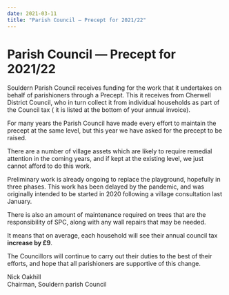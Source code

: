 ```yaml
---
date: 2021-03-11
title: "Parish Council — Precept for 2021/22"
---
```


# Parish Council — Precept for 2021/22

Souldern Parish Council receives funding for the work that it
undertakes on behalf of parishioners through a Precept.  This it
receives from Cherwell District Council, who in turn collect it from
individual households as part of the Council tax ( it is listed at the
bottom of your annual invoice).

For many years the Parish Council have made every effort to maintain
the precept at the same level, but this year we have asked for the
precept to be raised.

There are a number of village assets which are likely to require
remedial attention in the coming years, and if kept at the existing
level, we just cannot afford to do this work.

Preliminary work is already ongoing to replace the playground,
hopefully in three phases. This work has been delayed by the pandemic,
and was originally intended to be started in 2020 following a village
consultation last January.

There is also an amount of maintenance required on trees that are the
responsibility of SPC, along with any wall repairs that may be needed.

It means that on average, each household will see their annual council
tax **increase by £9**.

The Councillors will continue to carry out their duties to the best of
their efforts, and hope that all parishioners are supportive of this
change.

Nick Oakhill  
Chairman, Souldern parish Council
